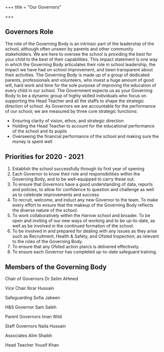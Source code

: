 +++
title = "Our Governors"

+++
## Governors Role

The role of the Governing Body is an intrinsic part of the leadership of the school, although often unseen by parents and other community stakeholders. We are here to oversee the school is providing the best for your child to the best of their capabilities. This impact statement is one way in which the Governing Body articulates their role in school leadership, the impact we have had on school improvement, and been transparent about their activities. The Governing Body is made up of a group of dedicated parents, professionals and volunteers, who invest a huge amount of good will, hard work and time for the sole purpose of improving the education of every child in our school. The Government expects us as your Governing Body to be a dynamic group of highly skilled individuals who focus on supporting the Head Teacher and all the staffs to shape the strategic direction of school. As Governors we are accountable for the performance of our school; we are measured by three core strategic functions:

* Ensuring clarity of vision, ethos, and strategic direction
* Holding the Head Teacher to account for the educational performance of the school and its pupils
* Overseeing the financial performance of the school and making sure the money is spent well

## Priorities for 2020 - 2021

1. Establish the school successfully through its first year of opening
2. Each Governor to know their role and responsibilities within the Governing Body, and to be well-equipped to carry these out.
3. To ensure that Governors have a good understanding of data, reports and policies, to allow for confidence to question and challenge as well as to celebrate improvements and success
4. To recruit, welcome, and induct any new Governor to the team. To make every effort to ensure that the makeup of the Governing Body reflects the diverse nature of the school.
5. To work collaboratively within the Harrow school and broader. To be open and inviting of our new ways of working and to be up-to-date, as well as be involved in the continued formation of the school.
6. To be involved in and prepared for dealing with any issues as they arise such as Recruitment, Health & Safety, and Ofsted Inspection; as relevant to the roles of the Governing Body.
7. To ensure that any Ofsted action plan/s is delivered effectively.
8. To ensure each Governor has completed up-to-date safeguard training.

## Members of the Governing Body

Chair of Governors     Dr Selim AHmed

Vice Chair                   Ibrar Hussain

Safeguarding              Sofia Jabeen

H&S Governor            Sam Saleh

Parent Governors        Iman Wild

Staff Governors           Naila Hussain

Associates                   Alim Shaikh

Head Teacher              Yousif Khan